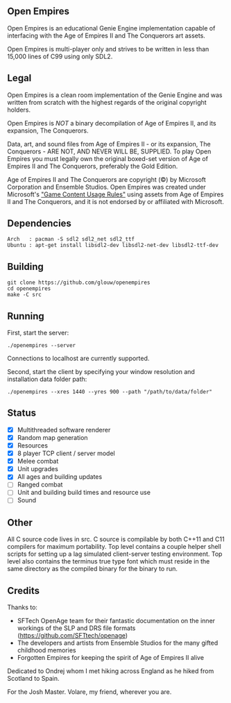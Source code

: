 ## Open Empires

Open Empires is an educational Genie Engine implementation capable of interfacing with the Age of Empires II and The Conquerors art assets.

Open Empires is multi-player only and strives to be written in less than 15,000 lines of C99 using only SDL2.

## Legal

Open Empires is a clean room implementation of the Genie Engine and was written from scratch with the highest regards of the original copyright holders.

Open Empires is *NOT* a binary decompilation of Age of Empires II, and its expansion, The Conquerors.

Data, art, and sound files from Age of Empires II - or its expansion, The Conquerors - ARE NOT, AND NEVER WILL BE, SUPPLIED.
To play Open Empires you must legally own the original boxed-set version of Age of Empires II and The Conquerors,
preferably the Gold Edition.

Age of Empires II and The Conquerors are copyright (©) by Microsoft Corporation and Ensemble Studios.
Open Empires was created under Microsoft's ["Game Content Usage Rules"](https://www.xbox.com/en-us/developers/rules)
using assets from Age of Empires II and The Conquerors, and it is not endorsed by or affiliated with Microsoft.

## Dependencies

    Arch   : pacman -S sdl2 sdl2_net sdl2_ttf
    Ubuntu : apt-get install libsdl2-dev libsdl2-net-dev libsdl2-ttf-dev

## Building

    git clone https://github.com/glouw/openempires
    cd openempires
    make -C src

## Running

First, start the server:

    ./openempires --server

Connections to localhost are currently supported.

Second, start the client by specifying your window resolution and installation data folder path:

    ./openempires --xres 1440 --yres 900 --path "/path/to/data/folder"

## Status

* [x] Multithreaded software renderer
* [x] Random map generation
* [x] Resources
* [x] 8 player TCP client / server model
* [x] Melee combat
* [x] Unit upgrades
* [x] All ages and building updates
* [ ] Ranged combat
* [ ] Unit and building build times and resource use
* [ ] Sound

## Other

All C source code lives in src. C source is compilable by both C++11 and C11 compilers for maximum portability.
Top level contains a couple helper shell scripts for setting up a lag simulated client-server testing environment.
Top level also contains the terminus true type font which must reside in the same directory as the compiled binary
for the binary to run.

## Credits

Thanks to:
* SFTech OpenAge team for their fantastic documentation on the inner workings of the SLP and DRS file formats (https://github.com/SFTtech/openage)
* The developers and artists from Ensemble Studios for the many gifted childhood memories
* Forgotten Empires for keeping the spirit of Age of Empires II alive

Dedicated to Ondrej whom I met hiking across England as he hiked from Scotland to Spain.

For the Josh Master. Volare, my friend, wherever you are.
